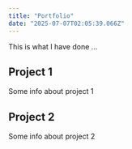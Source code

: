 ```yaml
---
title: "Portfolio"
date: "2025-07-07T02:05:39.066Z"
---
```



This is what I have done …


## Project 1

Some info about project 1


## Project 2

Some info about project 2

